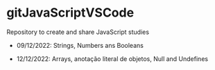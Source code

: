 # gitJavaScriptVSCode
Repository to create and share JavaScript studies

- 09/12/2022: Strings, Numbers ans Booleans

- 12/12/2022: Arrays, anotação literal de objetos, Null and Undefines

